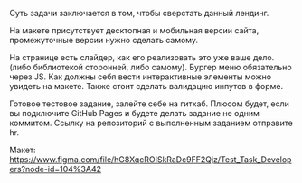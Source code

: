 Суть задачи заключается в том, чтобы сверстать данный лендинг. 

На макете присутствует десктопная и мобильная версии сайта, промежуточные версии нужно сделать самому. 

На странице есть слайдер, как его реализовать это уже ваше дело. (либо библиотекой сторонней, либо самому). 
Бургер меню обязательно через JS. 
Как должны себя вести интерактивные элементы можно увидеть на макете. 
Также стоит сделать валидацию инпутов в форме.

Готовое тестовое задание, залейте себе на гитхаб. Плюсом будет, если вы подключите GitHub Pages и будете делать задание не одним коммитом.
Ссылку на репозиторий с выполненным заданием отправите hr. 

Макет:
https://www.figma.com/file/hG8XqcROISkRaDc9FF2Qjz/Test_Task_Developers?node-id=104%3A42